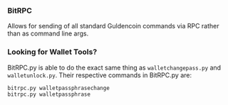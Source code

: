 ### BitRPC
Allows for sending of all standard Guldencoin commands via RPC rather than as command line args.

### Looking for Wallet Tools?
BitRPC.py is able to do the exact same thing as `walletchangepass.py` and `walletunlock.py`. Their respective commands in BitRPC.py are:

	bitrpc.py walletpassphrasechange
	bitrpc.py walletpassphrase